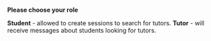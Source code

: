 **Please choose your role**

**Student** - allowed to create sessions to search for tutors.
**Tutor** - will receive messages about students looking for tutors.